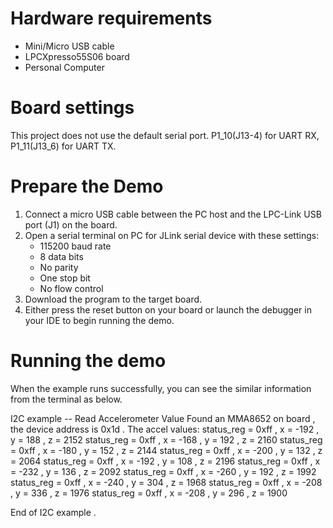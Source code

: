 Hardware requirements
===================
- Mini/Micro USB cable
- LPCXpresso55S06 board
- Personal Computer

# Board settings
  This project does not use the default serial port.
  P1_10(J13-4) for UART RX, P1_11(J13_6) for UART TX.

# Prepare the Demo

1. Connect a micro USB cable between the PC host and the LPC-Link USB port (J1) on the board.
2. Open a serial terminal on PC for JLink serial device with these settings:
   - 115200 baud rate
   - 8 data bits
   - No parity
   - One stop bit
   - No flow control
3. Download the program to the target board.
4. Either press the reset button on your board or launch the debugger in your IDE to begin running
   the demo.

Running the demo
===============
When the example runs successfully, you can see the similar information from the terminal as below.

I2C example -- Read Accelerometer Value
Found an MMA8652 on board , the device address is 0x1d . 
The accel values:
status_reg = 0xff , x =  -192 , y =   188 , z =  2152 
status_reg = 0xff , x =  -168 , y =   192 , z =  2160 
status_reg = 0xff , x =  -180 , y =   152 , z =  2144 
status_reg = 0xff , x =  -200 , y =   132 , z =  2064 
status_reg = 0xff , x =  -192 , y =   108 , z =  2196 
status_reg = 0xff , x =  -232 , y =   136 , z =  2092 
status_reg = 0xff , x =  -260 , y =   192 , z =  1992 
status_reg = 0xff , x =  -240 , y =   304 , z =  1968 
status_reg = 0xff , x =  -208 , y =   336 , z =  1976 
status_reg = 0xff , x =  -208 , y =   296 , z =  1900 

End of I2C example .